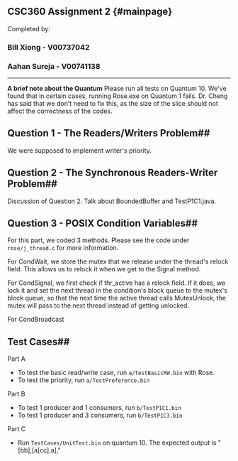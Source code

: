 CSC360 Assignment 2			{#mainpage}
------------

Completed by:

### Bill Xiong - V00737042 ###
### Aahan Sureja - V00741138 ###

 ---

**A brief note about the Quantum**
Please run all tests on Quantum 10. We've found that in certain cases, running Rose.exe on Quantum 1 fails.
Dr. Cheng has said that we don't need to fix this, as the size of the slice should not affect the correctness of the codes.

## Question 1 - The Readers/Writers Problem##
We were supposed to implement writer's priority. 

## Question 2 - The Synchronous Readers-Writer Problem##
Discussion of Question 2. Talk about BoundedBuffer and TestP1C1.java.

## Question 3 - POSIX Condition Variables##
For this part, we coded 3 methods.
Please see the code under `rose/j_thread.c` for more information.

For CondWait, we store the mutex that we release under the thread's relock field. This allows us to relock it when we get to the Signal method.

For CondSignal, we first check if thr_active has a relock field. If it does, we lock it and set the next thread in the condition's block queue to the mutex's block queue, so that the next time the active thread calls MutexUnlock, the mutex will pass to the next thread instead of getting unlocked.

For CondBroadcast
## Test Cases##
Part A
- To test the basic read/write case, run `a/TestBasicRW.bin` with Rose.
- To test the priority, run `a/TestPreference.bin`

Part B
- To test 1 producer and 1 consumers, run `b/TestP1C1.bin`
- To test 1 producer and 3 consumers, run `b/TestP1C3.bin`

Part C
- Run `TestCases/UnitTest.bin` on quantum 10. The expected output is "[bb],[a[cc],a],"
